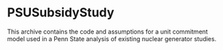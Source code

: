 # PSUSubsidyStudy
This archive contains the code and assumptions for a unit commitment model used in a Penn State analysis of existing nuclear generator studies.

